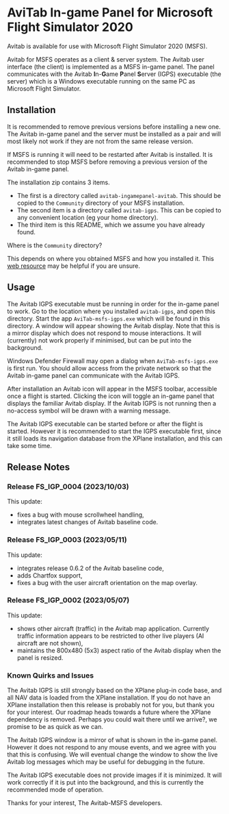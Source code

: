 # AviTab In-game Panel for Microsoft Flight Simulator 2020

Avitab is available for use with Microsoft Flight Simulator 2020 (MSFS).

Avitab for MSFS operates as a client & server system.
The Avitab user interface (the client) is implemented as a MSFS in-game panel.
The panel communicates with the Avitab **I**n-**G**ame **P**anel **S**erver (IGPS) executable (the server)
which is a Windows executable running on the same PC as Microsoft Flight Simulator.

## Installation

It is recommended to remove previous versions before installing a new one.
The Avitab in-game panel and the server must be installed as a pair
and will most likely not work if they are not from the same release version.

If MSFS is running it will need to be restarted after Avitab is installed.
It is recommended to stop MSFS before removing a previous version of the Avitab in-game panel.

The installation zip contains 3 items.
- The first is a directory called ``avitab-ingamepanel-avitab``.
This should be copied to the ``Community`` directory of your MSFS installation.
- The second item is a directory called ``avitab-igps``.
This can be copied to any convenient location (eg your home directory).
- The third item is this README, which we assume you have already found.

Where is the ``Community`` directory?

This depends on where you obtained MSFS and how you installed it.
This [web resource](https://helpdesk.aerosoft.com/hc/en-gb/articles/5023507568925-How-to-locate-the-Community-folder-in-Microsoft-Flight-Simulator)
may be helpful if you are unsure.

## Usage

The Avitab IGPS executable must be running in order for the in-game panel to work.
Go to the location where you installed ``avitab-igps``, and open this directory.
Start the app ``AviTab-msfs-igps.exe`` which will be found in this directory.
A window will appear showing the Avitab display.
Note that this is a mirror display which does not respond to mouse interactions.
It will (currently) not work properly if minimised, but can be put into the background.

Windows Defender Firewall may open a dialog when ``AviTab-msfs-igps.exe`` is first run.
You should allow access from the private network so that the Avitab in-game panel can communicate with the Avitab IGPS.

After installation an Avitab icon will appear in the MSFS toolbar, accessible once a flight is started.
Clicking the icon will toggle an in-game panel that displays the familiar Avitab display.
If the Avitab IGPS is not running then a no-access symbol will be drawn with a warning message.

The Avitab IGPS executable can be started before or after the flight is started.
However it is recommended to start the IGPS executable first, since it still loads its navigation database
from the XPlane installation, and this can take some time.

## Release Notes

### Release FS_IGP_0004 (2023/10/03)

This update:
- fixes a bug with mouse scrollwheel handling,
- integrates latest changes of Avitab baseline code.

### Release FS_IGP_0003 (2023/05/11)

This update:
- integrates release 0.6.2 of the Avitab baseline code,
- adds Chartfox support,
- fixes a bug with the user aircraft orientation on the map overlay.

### Release FS_IGP_0002 (2023/05/07)

This update:
- shows other aircraft (traffic) in the Avitab map application.
Currently traffic information appears to be restricted to other live players (AI aircraft are not shown),
- maintains the 800x480 (5x3) aspect ratio of the Avitab display when the panel is resized.

### Known Quirks and Issues

The Avitab IGPS is still strongly based on the XPlane plug-in code base,
and all NAV data is loaded from the XPlane installation.
If you do not have an XPlane installation then this release is probably not for you, but thank you for your interest.
Our roadmap heads towards a future where the XPlane dependency is removed.
Perhaps you could wait there until we arrive?, we promise to be as quick as we can.

The Avitab IGPS window is a mirror of what is shown in the in-game panel.
However it does not respond to any mouse events, and we agree with you that this is confusing.
We will eventual change the window to show the live Avitab log messages which may be useful for debugging in the future.

The Avitab IGPS executable does not provide images if it is minimized.
It will work correctly if it is put into the background, and this is currently the recommended mode of operation.

Thanks for your interest,
The Avitab-MSFS developers.

